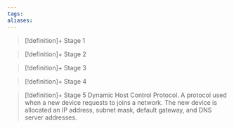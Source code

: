 ```yaml
---
tags:
aliases:
---
```


> [!definition]+ Stage 1
>

> [!definition]+ Stage 2
>

> [!definition]+ Stage 3
>

> [!definition]+ Stage 4
>

> [!definition]+ Stage 5
> Dynamic Host Control Protocol. A protocol used when a new device requests to joins a network. The new device is allocated an IP address, subnet mask, default gateway, and DNS server addresses.



